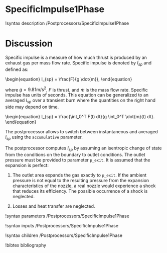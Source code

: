 # SpecificImpulse1Phase

!syntax description /Postprocessors/SpecificImpulse1Phase

# Discussion

Specific impulse is a measure of how much thrust is produced by an exhaust gas
per mass flow rate. Specific impulse is denoted by $I_{sp}$ and defined as:

\begin{equation}
  I_{sp} = \frac{F}{g \dot{m}},
\end{equation}

where $g = 9.81 \text{m}/\text{s}^2$, $F$ is thrust, and $\dot{m}$ is the mass flow rate.
Specific impulse has units of seconds. This equation can be generalized to an averaged $I_{sp}$
over a transient burn where the quantities on the right hand side may depend on time.

\begin{equation}
  I_{sp} = \frac{\int_0^T F(t) dt}{g \int_0^T \dot{m}(t) dt}.
\end{equation}

The postprocessor allows to switch between instantaneous and averaged $I_{sp}$ using the `accumulative` parameter.

The postprocessor computes $I_{sp}$ by assuming an isentropic change of state from the conditions on the boundary
to outlet conditions. The outlet pressure must be provided to parameter `p_exit`. It is assumed that the expansion
is perfect:

1. The outlet area expands the gas exactly to `p_exit`. If the ambient pressure is not equal to the resulting pressure from the
   expansion characteristics of the nozzle, a real nozzle would experience a shock that reduces its efficiency. The possible occurrence of a shock is neglected.

2. Losses and heat transfer are neglected.

!syntax parameters /Postprocessors/SpecificImpulse1Phase

!syntax inputs /Postprocessors/SpecificImpulse1Phase

!syntax children /Postprocessors/SpecificImpulse1Phase

!bibtex bibliography
